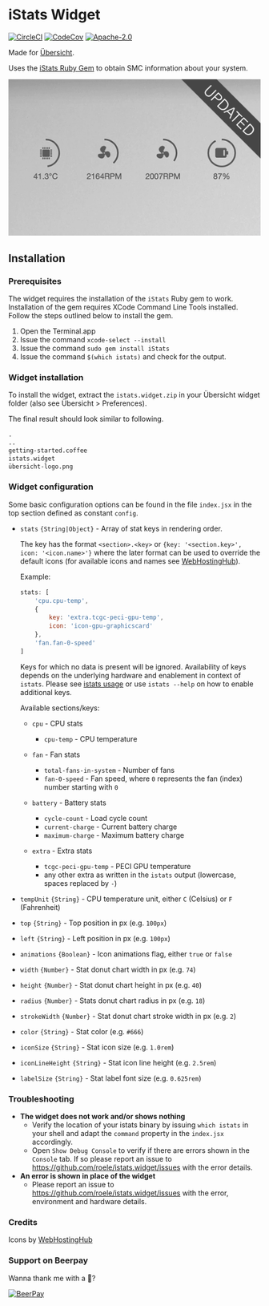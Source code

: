 # iStats Widget

[![CircleCI](https://img.shields.io/circleci/project/github/roele/istats.widget/master.svg)](https://circleci.com/gh/roele/istats.widget/tree/master)
[![CodeCov](https://img.shields.io/codecov/c/github/roele/istats.widget/master.svg)](https://codecov.io/gh/roele/istats.widget)
[![Apache-2.0](https://img.shields.io/github/license/roele/istats.widget.svg)](https://github.com/roele/istats.widget/blob/master/LICENSE)

Made for [Übersicht](http://tracesof.net/uebersicht/).

Uses the [iStats Ruby Gem](https://github.com/Chris911/iStats "iStats") to obtain SMC information about your system.

![](screenshot.png)

## Installation

### Prerequisites

The widget requires the installation of the `iStats` Ruby gem to work. Installation of the gem requires
XCode Command Line Tools installed. Follow the steps outlined below to install the gem.

1. Open the Terminal.app
2. Issue the command `xcode-select --install`
3. Issue the command `sudo gem install iStats`
4. Issue the command `$(which istats)` and check for the output.

### Widget installation
To install the widget, extract the `istats.widget.zip` in your Übersicht widget folder (also see Übersicht > Preferences).

The final result should look similar to following.

    .
    ..
    getting-started.coffee
    istats.widget
    übersicht-logo.png


### Widget configuration

Some basic configuration options can be found in the file `index.jsx` in the top section defined as constant `config`.


* `stats` `{String|Object}` - Array of stat keys in rendering order.  

    The key has the format `<section>.<key>` or `{key: '<section.key>', icon: '<icon.name>'}` where the later format can be used to override the default icons (for available icons and names see [WebHostingHub](http://www.webhostinghub.com/glyphs/)).  

    Example:
    ```js
    stats: [
        'cpu.cpu-temp',
        {
            key: 'extra.tcgc-peci-gpu-temp',
            icon: 'icon-gpu-graphicscard'
        },
        'fan.fan-0-speed'
    ]
    ```
    Keys for which no data is present will be ignored. Availability of keys depends on the underlying hardware and enablement in context of `istats`. Please see [istats usage](https://github.com/Chris911/iStats#usage) or use `istats --help` on how to enable additional keys.  

    Available sections/keys:  
    * `cpu` - CPU stats  
        * `cpu-temp` - CPU temperature

    * `fan` - Fan stats
        * `total-fans-in-system` - Number of fans
        * `fan-0-speed` - Fan speed, where `0` represents the fan (index) number starting with `0`

    * `battery` - Battery stats
        * `cycle-count` - Load cycle count
        * `current-charge` - Current battery charge
        * `maximum-charge` - Maximum battery charge

    * `extra` - Extra stats
        * `tcgc-peci-gpu-temp` - PECI GPU temperature
        * any other extra as written in the `istats` output (lowercase, spaces replaced by `-`)

* `tempUnit` `{String}` - CPU temperature unit, either `C` (Celsius) or `F` (Fahrenheit)

* `top` `{String}` - Top position in px (e.g. `100px`)

* `left` `{String}` - Left position in px (e.g. `100px`)

* `animations` `{Boolean}` - Icon animations flag, either `true` or `false`

* `width` `{Number}` - Stat donut chart width in px (e.g. `74`)

* `height` `{Number}` - Stat donut chart height in px (e.g. `40`)

* `radius` `{Number}` - Stats donut chart radius in px (e.g. `18`)

* `strokeWidth` `{Number}` - Stat donut chart stroke width in px (e.g. `2`)

* `color` `{String}` - Stat color (e.g. `#666`)

* `iconSize` `{String}` - Stat icon size (e.g. `1.0rem`)

* `iconLineHeight` `{String}` - Stat icon line height (e.g. `2.5rem`)

* `labelSize` `{String}` - Stat label font size (e.g. `0.625rem`)


### Troubleshooting

* **The widget does not work and/or shows nothing**
    * Verify the location of your istats binary by issuing `which istats` in your shell and adapt the `command` property in the `index.jsx` accordingly.
    * Open `Show Debug Console` to verify if there are errors shown in the `Console` tab. If so please report an issue to https://github.com/roele/istats.widget/issues with the error details.
* **An error is shown in place of the widget**
    * Please report an issue to https://github.com/roele/istats.widget/issues with the error, environment and hardware details.


### Credits

Icons by [WebHostingHub](http://www.webhostinghub.com/glyphs/)


### Support on Beerpay

Wanna thank me with a 🍺?

[![BeerPay](https://img.shields.io/beerpay/roele/istats.widget.svg)](https://beerpay.io/roele/istats.widget)
